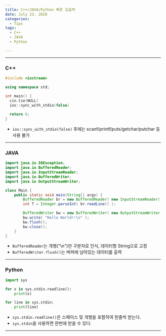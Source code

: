 ```yaml
---
title: C++/JAVA/Python 빠른 입출력
date: July 23, 2020
categories:
  - Tips
tags:
  - C++
  - JAVA
  - Python

---
```


---

### C++

```c++
#include <iostream>

using namespace std;

int main() {
  cin.tie(NULL)
  ios::sync_with_stdio(false)
  
  return 0;
}
```

+ `ios::sync_with_stdio(false)` 후에는 scanf/printf/puts/getchar/putchar 등 사용 불가

---

### JAVA

```java
import java.io.IOException;
import java.io.BufferedReader;
import java.io.InputStreamReader;
import java.io.BufferedWriter;
import java.io.OutputStreamWriter;

class Main {
    public static void main(String[] args) {
        BufferedReader br = new BufferedReader( new InputStreamReader( System.in ) );
        int T = Integer.parseInt( br.readLine() );

        BufferedWriter bw = new BufferedWriter( new OutputStreamWriter( System.out ) );
        bw.write( "Hello World!!\n" );
        bw.flush();
        bw.close();
    }
}
```

+ `BufferedReader`는 개행("\n")만 구분자로 인식, 데이터형 String으로 고정
+ `BufferedWriter.flush()`는 버퍼에 남아있는 데이터를 출력

---

### Python

```python
import sys

for x in sys.stdin.readline():
    print(x)

for line in sys.stdin:
    print(line)
```

+ `sys.stdin.readline()`은 스페이스 및 개행을 포함하여 한줄씩 받는다.
+ `sys.stdin`을 사용하면 한번에 받을 수 있다.

---
